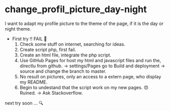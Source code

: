 # change_profil_picture_day-night
I want to adapt my profile picture to the theme of the page, if it is the day or night theme.

* First try !! FAIL 🛑
  1. Check some stuff on internet, searching for ideas.
  2. Create script php, first fail.
  3. Create an html file, integrate the php script.
  4. Use GitHub Pages for host my html and javascript files and run the, directlu from github.
  -> settings/Pages go to Build and deployment -> source and change the branch to master.
  5. No result on pictures, only an access to a extern page, who display my README.
  6. Begin to undestand that the script work on my new pages. 😞 Ruined. -> Ask Stackoverflow.

next try soon ... 🔍
